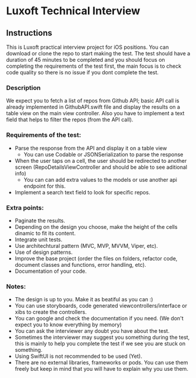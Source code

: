 #  Luxoft Technical Interview

## Instructions

This is Luxoft practical interview project for iOS positions. You can download or clone the repo to start making the test. The test should have a duration of 45 minutes to be completed and you should focus on completing the requirements of the test first, the main focus is to check code quality so there is no issue if you dont complete the test.

### Description

We expect you to fetch a list of repos from Github API; basic API call is already implemented in GithubAPI.swift file and display the results on a table view on the main view controller. Also you have to implement a text field that helps to filter the repos (from the API call).


### Requirements of the test: 

- Parse the response from the API and display it on a table view
    - You can use Codable or JSONSerialization to parse the response
- When the user taps on a cell, the user should be redirected to another screen (RepoDetailsViewController and should be able to see aditional info)
    - You can can add extra values to the models or use another api endpoint for this.
- Implement a search text field to look for specific repos.

### Extra points:

- Paginate the results.
- Depending on the design you choose, make the height of the cells dinamic to fit its content.
- Integrate unit tests.
- Use architechtural pattern (MVC, MVP, MVVM, Viper, etc).
- Use of design patterns.
- Improve the base project (order the files on folders, refactor code, document classes and functions, error handling, etc).
- Documentation of your code.

### Notes:

- The design is up to you. Make it as beatiful as you can :)
- You can use storyboards, code generated viewcontrollers/interface or xibs to create the controllers.
- You can google and check the documentation if you need. (We don't expect you to know everything by memory) 
- You can ask the interviewer any doubt you have about the test.
- Sometimes the interviewer may suggest you something during the test, this is mainly to help you complete the test if we see you are stuck on something.
- Using SwiftUI is not recommended to be used (Yet).
- There are no external libraries, frameworks or pods. You can use them freely but keep in mind that you will have to explain why you use them.

